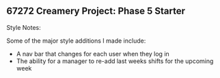 67272 Creamery Project: Phase 5 Starter
---

Style Notes:

Some of the major style additions I made include:

- A nav bar that changes for each user when they log in
- The ability for a manager to re-add last weeks shifts for the upcoming week 